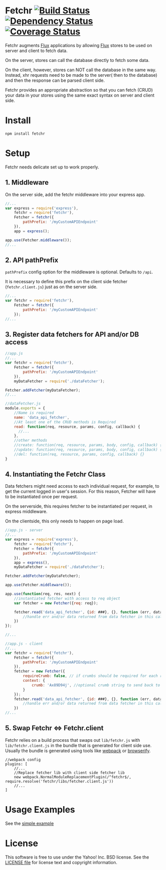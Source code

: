 # Fetchr [![Build Status](https://travis-ci.org/yahoo/fetchr.svg?branch=master)](https://travis-ci.org/yahoo/fetchr) [![Dependency Status](https://david-dm.org/yahoo/fetchr.svg)](https://david-dm.org/yahoo/fetchr) [![Coverage Status](https://coveralls.io/repos/yahoo/fetchr/badge.png?branch=coveralls)](https://coveralls.io/r/yahoo/fetchr?branch=coveralls) 

Fetchr augments [Flux][] applications by allowing [Flux][] stores to be used on server and client to fetch data.

On the server, stores can call the database directly to fetch some data.

On the client, however, stores can NOT call the database in the same way. Instead, xhr requests need to be made to the server( then to the database) and then the response can be parsed client side.

Fetchr provides an appropriate abstraction so that you can fetch (CRUD) your data in your stores using the same exact syntax on server and client side.

# Install

```
npm install fetchr
```

# Setup

Fetchr needs delicate set up to work properly.

## 1. Middleware

On the server side, add the fetchr middleware into your express app.

```js
//...
var express = require('express'),
    fetchr = require('fetchr'),
    Fetcher = fetchr({
        pathPrefix: '/myCustomAPIEndpoint'
    }),
    app = express();

app.use(Fetcher.middleware());
//...
```

## 2. API pathPrefix

`pathPrefix` config option for the middleware is optional. Defaults to `/api`.

It is necessary to define this prefix on the client side fetcher (`fetchr.client.js`) just as on the server side.
```js
//...
var fetchr = require('fetchr'),
    Fetcher = fetchr({
        pathPrefix: '/myCustomAPIEndpoint'
    });
//...
```

## 3. Register data fetchers for API and/or DB access

```js
//app.js
//...
var fetchr = require('fetchr'),
    Fetcher = fetchr({
        pathPrefix: '/myCustomAPIEndpoint'
    }),
    myDataFetcher = require('./dataFetcher');

Fetcher.addFetcher(myDataFetcher);
//...
```

```js
//dataFetcher.js
module.exports = {
    //Name is required
    name: 'data_api_fetcher',
    //At least one of the CRUD methods is Required
    read: function(req, resource, params, config, callback) {
      //...
    },
    //other methods
    //create: function(req, resource, params, body, config, callback) {},
    //update: function(req, resource, params, body, config, callback) {},
    //del: function(req, resource, params, config, callback) {}
}

```

## 4. Instantiating the Fetchr Class

Data fetchers might need access to each individual request, for example, to get the current logged in user's session. For this reason, Fetcher will have to be instantiated once per request.

On the serverside, this requires fetcher to be instantiated per request, in express middleware.

On the clientside, this only needs to happen on page load.


```js
//app.js - server
//...
var express = require('express'),
    fetchr = require('fetchr'),
    Fetcher = fetchr({
        pathPrefix: '/myCustomAPIEndpoint'
    }),
    app = express(),
    myDataFetcher = require('./dataFetcher');

Fetcher.addFetcher(myDataFetcher);

app.use(Fetcher.middleware());

app.use(function(req, res, next) {
    //instantiated fetcher with access to req object
    var fetcher = new Fetcher({req: req});

    fetcher.read('data_api_fetcher', {id: ###}, {}, function (err, data) {
        //handle err and/or data returned from data fetcher in this callback
    })
});

//...
```


```js
//app.js - client
//...
var fetchr = require('fetchr'),
    Fetcher = fetchr({
        pathPrefix: '/myCustomAPIEndpoint'
    }),
    fetcher = new Fetcher({
        requireCrumb: false, // if crumbs should be required for each request, default: false
        context: {
            crumb: 'Ax89D94j', //optional crumb string to send back to server with each request. Validation should happen on server.
        }
    });
    fetcher.read('data_api_fetcher', {id: ###}, {}, function (err, data) {
        //handle err and/or data returned from data fetcher in this callback
    })
//...
```


## 5. Swap Fetchr <=> Fetchr.client

Fetchr relies on a build process that swaps out `lib/fetchr.js` with `lib/fetchr.client.js` in the bundle that is generated for client side use. Usually the bundle is generated using tools like [webpack](http://webpack.github.io/) or [browserify](http://browserify.org/).

```
//webpack config
plugins: [
    //...
    //Replace fetcher lib with client side fetcher lib
    new webpack.NormalModuleReplacementPlugin(/^fetchr$/, require.resolve('fetchr/libs/fetcher.client.js'))
    //...
]
```

# Usage Examples

See the [simple example](https://github.com/yahoo/fetchr/tree/master/examples/simple)

# License

This software is free to use under the Yahoo! Inc. BSD license.
See the [LICENSE file][] for license text and copyright information.

[LICENSE file]: https://github.com/yahoo/fetchr/blob/master/LICENSE.md

[Flux]: http://facebook.github.io/react/docs/flux-overview.html
